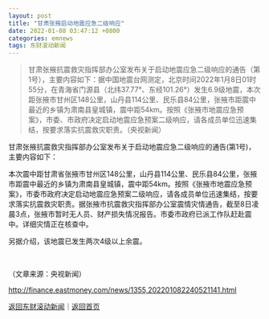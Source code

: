 ```yaml
---
layout: post
title: "甘肃张掖启动地震应急二级响应"
date: 2022-01-08 03:47:12 +0800
categories: emnews
tags: 东财滚动新闻
---
```

> 甘肃张掖抗震救灾指挥部办公室发布关于启动地震应急二级响应的通告（第1号），主要内容如下：据中国地震台网测定，北京时间2022年1月8日01时55分，在青海省门源县（北纬37.77°、东经101.26°）发生6.9级地震，本次距张掖市甘州区148公里，山丹县114公里、民乐县84公里，张掖市距震中最近的乡镇为肃南县皇城镇，震中距54km。按照《张掖市地震应急预案》，市委、市政府决定启动地震应急预案二级响应，请各成员单位迅速集结，按要求落实抗震救灾职责。（央视新闻）

<p>甘肃张掖抗震救灾指挥部办公室发布关于启动地震应急二级响应的通告(第1号)，主要内容如下：</p>
 <p>本次震中距甘肃省张掖市甘州区148公里，山丹县114公里、民乐县84公里，张掖市距震中最近的乡镇为肃南县皇城镇，震中距54km。按照《张掖市地震应急预案》，市委市政府决定启动地震应急预案二级响应，请各成员单位迅速集结，按要求落实抗震救灾职责。据张掖市抗震救灾指挥部办公室震情灾情通告，截至8日凌晨3点，张掖市暂时无人员、财产损失情况报告。市委市政府已派工作队赶赴震中。详细灾情正在核查中。</p>
 <p>另据介绍，该地震已发生两次4级以上余震。</p>
 &nbsp;<p class="em_media">（文章来源：央视新闻）</p>

<http://finance.eastmoney.com/news/1355,202201082240521141.html>

[返回东财滚动新闻](//finews.withounder.com/emnews/)｜[返回首页](//finews.withounder.com/)